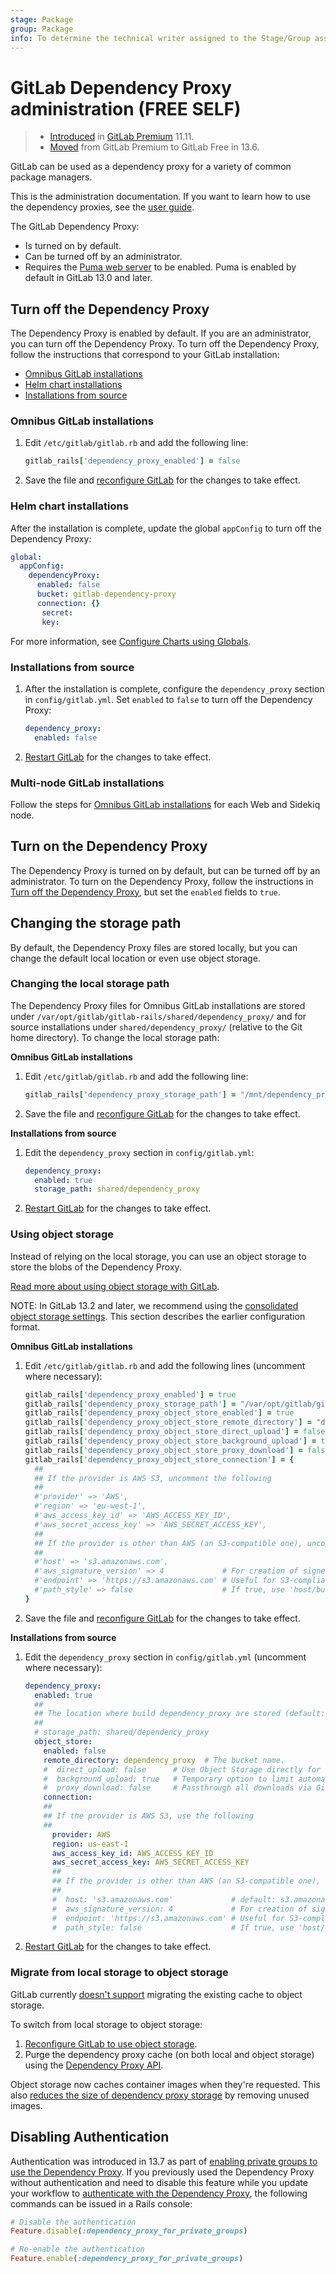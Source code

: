 ```yaml
---
stage: Package
group: Package
info: To determine the technical writer assigned to the Stage/Group associated with this page, see https://about.gitlab.com/handbook/engineering/ux/technical-writing/#assignments
---
```


# GitLab Dependency Proxy administration **(FREE SELF)**

> - [Introduced](https://gitlab.com/gitlab-org/gitlab/-/issues/7934) in [GitLab Premium](https://about.gitlab.com/pricing/) 11.11.
> - [Moved](https://gitlab.com/gitlab-org/gitlab/-/issues/273655) from GitLab Premium to GitLab Free in 13.6.

GitLab can be used as a dependency proxy for a variety of common package managers.

This is the administration documentation. If you want to learn how to use the
dependency proxies, see the [user guide](../../user/packages/dependency_proxy/index.md).

The GitLab Dependency Proxy:

- Is turned on by default.
- Can be turned off by an administrator.
- Requires the [Puma web server](../operations/puma.md)
  to be enabled. Puma is enabled by default in GitLab 13.0 and later.

## Turn off the Dependency Proxy

The Dependency Proxy is enabled by default. If you are an administrator, you
can turn off the Dependency Proxy. To turn off the Dependency Proxy, follow the instructions that
correspond to your GitLab installation:

- [Omnibus GitLab installations](#omnibus-gitlab-installations)
- [Helm chart installations](#helm-chart-installations)
- [Installations from source](#installations-from-source)

### Omnibus GitLab installations

1. Edit `/etc/gitlab/gitlab.rb` and add the following line:

   ```ruby
   gitlab_rails['dependency_proxy_enabled'] = false
   ```

1. Save the file and [reconfigure GitLab](../restart_gitlab.md#omnibus-gitlab-reconfigure)
   for the changes to take effect.

### Helm chart installations

After the installation is complete, update the global `appConfig` to turn off the Dependency Proxy:

```yaml
global:
  appConfig:
    dependencyProxy:
      enabled: false
      bucket: gitlab-dependency-proxy
      connection: {}
       secret:
       key:
```

For more information, see [Configure Charts using Globals](https://docs.gitlab.com/charts/charts/globals.html#configure-appconfig-settings).

### Installations from source

1. After the installation is complete, configure the `dependency_proxy` section in
   `config/gitlab.yml`. Set `enabled` to `false` to turn off the Dependency Proxy:

   ```yaml
   dependency_proxy:
     enabled: false
   ```

1. [Restart GitLab](../restart_gitlab.md#installations-from-source "How to restart GitLab")
   for the changes to take effect.

### Multi-node GitLab installations

Follow the steps for [Omnibus GitLab installations](#omnibus-gitlab-installations)
for each Web and Sidekiq node.

## Turn on the Dependency Proxy

The Dependency Proxy is turned on by default, but can be turned off by an
administrator. To turn on the Dependency Proxy, follow the instructions in
[Turn off the Dependency Proxy](#turn-off-the-dependency-proxy),
but set the `enabled` fields to `true`.

## Changing the storage path

By default, the Dependency Proxy files are stored locally, but you can change the default
local location or even use object storage.

### Changing the local storage path

The Dependency Proxy files for Omnibus GitLab installations are stored under
`/var/opt/gitlab/gitlab-rails/shared/dependency_proxy/` and for source
installations under `shared/dependency_proxy/` (relative to the Git home directory).
To change the local storage path:

**Omnibus GitLab installations**

1. Edit `/etc/gitlab/gitlab.rb` and add the following line:

   ```ruby
   gitlab_rails['dependency_proxy_storage_path'] = "/mnt/dependency_proxy"
   ```

1. Save the file and [reconfigure GitLab](../restart_gitlab.md#omnibus-gitlab-reconfigure) for the changes to take effect.

**Installations from source**

1. Edit the `dependency_proxy` section in `config/gitlab.yml`:

   ```yaml
   dependency_proxy:
     enabled: true
     storage_path: shared/dependency_proxy
   ```

1. [Restart GitLab](../restart_gitlab.md#installations-from-source "How to restart GitLab") for the changes to take effect.

### Using object storage

Instead of relying on the local storage, you can use an object storage to
store the blobs of the Dependency Proxy.

[Read more about using object storage with GitLab](../object_storage.md).

NOTE:
In GitLab 13.2 and later, we recommend using the
[consolidated object storage settings](../object_storage.md#consolidated-object-storage-configuration).
This section describes the earlier configuration format.

**Omnibus GitLab installations**

1. Edit `/etc/gitlab/gitlab.rb` and add the following lines (uncomment where
   necessary):

   ```ruby
   gitlab_rails['dependency_proxy_enabled'] = true
   gitlab_rails['dependency_proxy_storage_path'] = "/var/opt/gitlab/gitlab-rails/shared/dependency_proxy"
   gitlab_rails['dependency_proxy_object_store_enabled'] = true
   gitlab_rails['dependency_proxy_object_store_remote_directory'] = "dependency_proxy" # The bucket name.
   gitlab_rails['dependency_proxy_object_store_direct_upload'] = false         # Use Object Storage directly for uploads instead of background uploads if enabled (Default: false).
   gitlab_rails['dependency_proxy_object_store_background_upload'] = true      # Temporary option to limit automatic upload (Default: true).
   gitlab_rails['dependency_proxy_object_store_proxy_download'] = false        # Passthrough all downloads via GitLab instead of using Redirects to Object Storage.
   gitlab_rails['dependency_proxy_object_store_connection'] = {
     ##
     ## If the provider is AWS S3, uncomment the following
     ##
     #'provider' => 'AWS',
     #'region' => 'eu-west-1',
     #'aws_access_key_id' => 'AWS_ACCESS_KEY_ID',
     #'aws_secret_access_key' => 'AWS_SECRET_ACCESS_KEY',
     ##
     ## If the provider is other than AWS (an S3-compatible one), uncomment the following
     ##
     #'host' => 's3.amazonaws.com',
     #'aws_signature_version' => 4             # For creation of signed URLs. Set to 2 if provider does not support v4.
     #'endpoint' => 'https://s3.amazonaws.com' # Useful for S3-compliant services such as DigitalOcean Spaces.
     #'path_style' => false                    # If true, use 'host/bucket_name/object' instead of 'bucket_name.host/object'.
   }
   ```

1. Save the file and [reconfigure GitLab](../restart_gitlab.md#omnibus-gitlab-reconfigure) for the changes to take effect.

**Installations from source**

1. Edit the `dependency_proxy` section in `config/gitlab.yml` (uncomment where necessary):

   ```yaml
   dependency_proxy:
     enabled: true
     ##
     ## The location where build dependency_proxy are stored (default: shared/dependency_proxy).
     ##
     # storage_path: shared/dependency_proxy
     object_store:
       enabled: false
       remote_directory: dependency_proxy  # The bucket name.
       #  direct_upload: false      # Use Object Storage directly for uploads instead of background uploads if enabled (Default: false).
       #  background_upload: true   # Temporary option to limit automatic upload (Default: true).
       #  proxy_download: false     # Passthrough all downloads via GitLab instead of using Redirects to Object Storage.
       connection:
       ##
       ## If the provider is AWS S3, use the following
       ##
         provider: AWS
         region: us-east-1
         aws_access_key_id: AWS_ACCESS_KEY_ID
         aws_secret_access_key: AWS_SECRET_ACCESS_KEY
         ##
         ## If the provider is other than AWS (an S3-compatible one), comment out the previous 4 lines and use the following instead:
         ##
         #  host: 's3.amazonaws.com'             # default: s3.amazonaws.com.
         #  aws_signature_version: 4             # For creation of signed URLs. Set to 2 if provider does not support v4.
         #  endpoint: 'https://s3.amazonaws.com' # Useful for S3-compliant services such as DigitalOcean Spaces.
         #  path_style: false                    # If true, use 'host/bucket_name/object' instead of 'bucket_name.host/object'.
   ```

1. [Restart GitLab](../restart_gitlab.md#installations-from-source "How to restart GitLab") for the changes to take effect.

### Migrate from local storage to object storage

GitLab currently [doesn't support](https://gitlab.com/gitlab-org/gitlab/-/issues/343064)
migrating the existing cache to object storage.

To switch from local storage to object storage:

1. [Reconfigure GitLab to use object storage](#using-object-storage).
1. Purge the dependency proxy cache (on both local and object storage)
   using the [Dependency Proxy API](../../api/dependency_proxy.md#purge-the-dependency-proxy-for-a-group).

Object storage now caches container images when they're requested. This also
[reduces the size of dependency proxy storage](../../user/packages/dependency_proxy/reduce_dependency_proxy_storage.md)
by removing unused images.

## Disabling Authentication

Authentication was introduced in 13.7 as part of [enabling private groups to use the
Dependency Proxy](https://gitlab.com/gitlab-org/gitlab/-/issues/11582). If you
previously used the Dependency Proxy without authentication and need to disable
this feature while you update your workflow to [authenticate with the Dependency
Proxy](../../user/packages/dependency_proxy/index.md#authenticate-with-the-dependency-proxy),
the following commands can be issued in a Rails console:

```ruby
# Disable the authentication
Feature.disable(:dependency_proxy_for_private_groups)

# Re-enable the authentication
Feature.enable(:dependency_proxy_for_private_groups)
```
